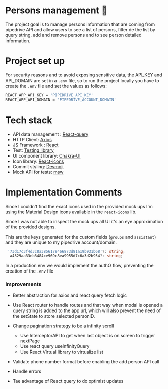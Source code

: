 # Persons management 👥

The project goal is to manage persons information that are coming from pipedrive API and allow users to see a list of persons, filter de the list by query string, add and remove persons and to see person detailed information. 

# Project set up 

For security reasons and to avoid exposing sensitive data, the API_KEY and API_DOMAIN are set in a `.env` file, so to run the project locally you have to create the `.env` file and set the values as follows: 

```bash
REACT_APP_API_KEY = 'PIPEDRIVE_API_KEY'
REACT_APP_API_DOMAIN = 'PIPEDRIVE_ACCOUNT_DOMAIN'
```
# Tech stack 

- API data management :  [React-query](https://react-query.tanstack.com/)
- HTTP Client: [Axios](https://axios-http.com/)
- JS Framework : [React](https://reactjs.org/)
- Test: [Testing library](https://testing-library.com/docs/)
- UI component library: [Chakra-UI](https://chakra-ui.com/)
- Icon library: [React-icons](https://react-icons.github.io/react-icons/)
- Commit styling: [Devmoji](https://github.com/folke/devmoji)
- Mock API for tests: [msw]()

# Implementation Comments

Since I couldn't find the exact icons used in the provided mock ups I'm using the Material Design icons available in the `react-icons` lib. 

Since I was not able to inspect the mock ups all UI it's an eye approximation of the provided designs.

This are the keys generated for the custom fields (`groups` and `assistant`) and they are unique to my pipedrive account/domain.

```typescript
 '73d17c3f4d3c8a3856179466873d81a19b931b68'?: string;
  a4329aa33eb3484ce969c8ea9955d7c6a3d2b954?: string;
```

In a production env we would implement the authO flow, preventing the creation of the `.env` file 
### Improvements
- Better abstraction for axios and react query fetch logic
- Use React router to handle routes and that way when modal is opened a query string is added to the app url, which will also prevent the need of the setState to store selected personID. 
- Change pagination strategy to be a infinity scroll 
    - Use InterceptorAPI to get when last object is on screen to trigger nextPage 
    - Use react query useInfinityQuery 
    - Use React Virtual library to virtualize list 

- Validate phone number format before enabling the add person API call
- Handle errors
- Tae advantage of React query to do optimist updates